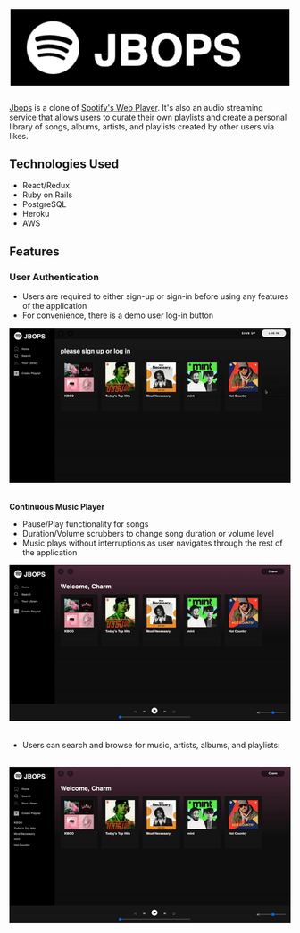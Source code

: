 <div align="center">
  <img src="app/assets/images/Jbops_logo.png" alt="logo" width="500" style="vertical-align:middle">
</div>

<br>

[Jbops](https://jbops.herokuapp.com/#/) is a clone of [Spotify's Web Player](https://open.spotify.com/). It's also an audio streaming service that allows users to curate their own playlists and create a personal library of songs, albums, artists, and playlists created by other users via likes.

## Technologies Used
- React/Redux
- Ruby on Rails
- PostgreSQL
- Heroku
- AWS

## Features

### User Authentication 
- Users are required to either sign-up or sign-in before using any features of the application
- For convenience, there is a demo user log-in button 
<div><img src="/app/assets/images/User_Auth.gif" alt="signup-demo"></div>
<br/>

**Continuous Music Player** 
- Pause/Play functionality for songs 
- Duration/Volume scrubbers to change song duration or volume level 
- Music plays without interruptions as user navigates through the rest of the application 
<div><img src="/app/assets/images/Music_Player.gif" alt="music-player-demo"></div>
<br/>

- Users can search and browse for music, artists, albums, and playlists:

<br/>
<div><img src="/app/assets/images/Search.gif" alt="search-demo" width="600"></div>
<br/>


